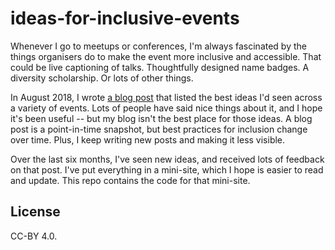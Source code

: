 # ideas-for-inclusive-events

Whenever I go to meetups or conferences, I'm always fascinated by the things organisers do to make the event more inclusive and accessible.
That could be live captioning of talks.
Thoughtfully designed name badges.
A diversity scholarship.
Or lots of other things.

In August 2018, I wrote [a blog post](https://alexwlchan.net/2018/08/inclusive-conferences/) that listed the best ideas I'd seen across a variety of events.
Lots of people have said nice things about it, and I hope it's been useful -- but my blog isn't the best place for those ideas.
A blog post is a point-in-time snapshot, but best practices for inclusion change over time.
Plus, I keep writing new posts and making it less visible.

Over the last six months, I've seen new ideas, and received lots of feedback on that post.
I've put everything in a mini-site, which I hope is easier to read and update.
This repo contains the code for that mini-site.

## License

CC-BY 4.0.
